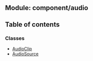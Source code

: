 ## Module: component/audio


<div class="table-of-content">
<h2> Table of contents </h2>


### Classes

- [AudioClip](docs/en/component-audio/Class/AudioClip.md)
- [AudioSource](docs/en/component-audio/Class/AudioSource.md)

</div>
